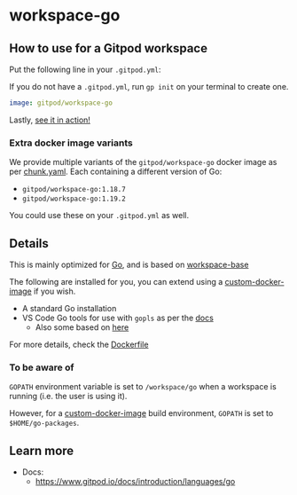 # workspace-go

## How to use for a Gitpod workspace

Put the following line in your `.gitpod.yml`:

If you do not have a `.gitpod.yml`, run `gp init` on your terminal to create one.

```yaml
image: gitpod/workspace-go
```

Lastly, [see it in action!](https://www.gitpod.io/docs/introduction/learn-gitpod/gitpod-yaml#see-it-in-action)

### Extra docker image variants

We provide multiple variants of the `gitpod/workspace-go` docker image as per [chunk.yaml](./chunk.yaml). Each containing a different version of Go:

- `gitpod/workspace-go:1.18.7`
- `gitpod/workspace-go:1.19.2`

You could use these on your `.gitpod.yml` as well.

## Details

This is mainly optimized for [Go](https://go.dev/), and is based on [workspace-base](../../base/)

The following are installed for you, you can extend using a [custom-docker-image](https://www.gitpod.io/docs/configure/workspaces/workspace-image#configure-a-custom-dockerfile) if you wish.

- A standard Go installation
- VS Code Go tools for use with `gopls` as per the [docs](https://github.com/golang/vscode-go/blob/master/docs/tools.md)
    - Also some based on [here](https://github.com/golang/vscode-go/blob/27bbf42a1523cadb19fad21e0f9d7c316b625684/src/goTools.ts#L139)

For more details, check the [Dockerfile](./Dockerfile)

### To be aware of

`GOPATH` environment variable is set to `/workspace/go` when a workspace is running (i.e. the user is using it).

However, for a [custom-docker-image](https://www.gitpod.io/docs/configure/workspaces/workspace-image#configure-a-custom-dockerfile) build environment, `GOPATH` is set to `$HOME/go-packages`.

## Learn more

- Docs:
    - https://www.gitpod.io/docs/introduction/languages/go
